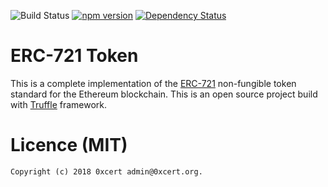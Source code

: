 ![Build Status](https://travis-ci.org/0xcert/ethereum-erc721.svg?branch=master)&nbsp;[![npm version](https://badge.fury.io/js/@0xcert%2Fethereum-erc721.svg)](https://badge.fury.io/js/@0xcert%2Fethereum-erc721)&nbsp;[![Dependency Status](https://gemnasium.com/0xcert/ethereum-erc721.svg)](https://gemnasium.com/0xcert/ethereum-erc721)

# ERC-721 Token

This is a complete implementation of the [ERC-721](https://github.com/ethereum/EIPs/blob/master/EIPS/eip-721.md) non-fungible token standard for the Ethereum blockchain. This is an open source project build with [Truffle](http://truffleframework.com) framework.

# Licence (MIT)

```
Copyright (c) 2018 0xcert admin@0xcert.org.
```

